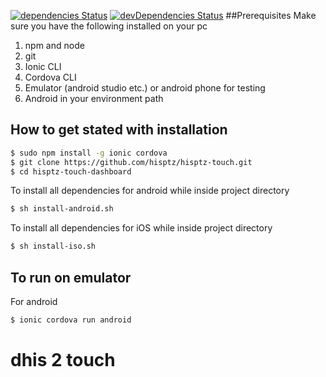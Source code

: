 [![dependencies Status](https://david-dm.org/hisptz/hisptz-touch/status.svg)](https://david-dm.org/hisptz/hisptz-touch)
[![devDependencies Status](https://david-dm.org/hisptz/hisptz-touch/dev-status.svg)](https://david-dm.org/hisptz/hisptz-touch?type=dev)
##Prerequisites
Make sure you have the following installed on your pc

1. npm and node
2. git
3. Ionic CLI
4. Cordova CLI
5. Emulator (android studio etc.) or android phone for testing
6. Android in your environment path

## How to get stated with installation

```bash
$ sudo npm install -g ionic cordova
$ git clone https://github.com/hisptz/hisptz-touch.git
$ cd hisptz-touch-dashboard
```

To install all dependencies for android while inside project directory

```bash
$ sh install-android.sh
```

To install all dependencies for iOS while inside project directory

```bash
$ sh install-iso.sh
```

## To run on emulator

For android

```bash
$ ionic cordova run android
```

# dhis 2 touch
